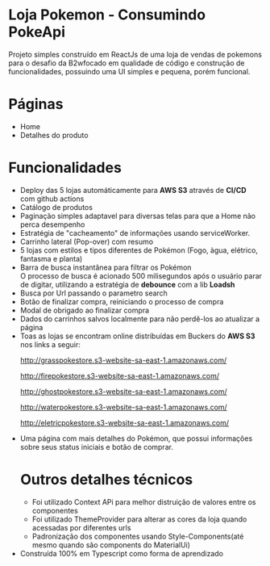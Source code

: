 # Loja Pokemon - Consumindo PokeApi

Projeto simples construído em ReactJs de uma loja de vendas de pokemons para o desafio da B2wfocado em qualidade de código e construção de funcionalidades, possuindo uma UI simples e pequena, porém funcional.

# Páginas

<ul>
    <li>Home</li>
    <li>Detalhes do produto</li>
</ul>

# Funcionalidades

<ul>
<li>Deploy das 5 lojas automáticamente para <b>AWS S3</b> através de <b>CI/CD</b> com github actions</li>
<li>Catálogo de produtos</li>
<li>Paginação simples adaptavel para diversas telas para que a Home não perca desempenho</li>
<li>Estratégia de "cacheamento" de informações usando serviceWorker.</li>
<li>Carrinho lateral (Pop-over) com resumo</li>
<li>5 lojas com estilos e tipos diferentes de Pokémon (Fogo, àgua, elétrico, fantasma e planta) </li>
<li>Barra de busca instantânea para filtrar os Pokémon <br>
    O processo de busca é acionado 500 milisegundos após o usuário parar de digitar, utilizando a estratégia de <b>debounce</b> com a lib <b>Loadsh</b></li>
<li>Busca por Url passando o parametro search</ll>
<li>Botão de finalizar compra, reiniciando o processo de compra</li>
<li>Modal de obrigado ao finalizar compra</li>
<li>Dados do carrinhos salvos localmente para não perdê-los ao atualizar a página</li>
<li>Toas as lojas se encontram online distribuídas em Buckers do <b>AWS S3</b> nos links a seguir:

http://grasspokestore.s3-website-sa-east-1.amazonaws.com/

http://firepokestore.s3-website-sa-east-1.amazonaws.com/

http://ghostpokestore.s3-website-sa-east-1.amazonaws.com/

http://waterpokestore.s3-website-sa-east-1.amazonaws.com/

http://eletricpokestore.s3-website-sa-east-1.amazonaws.com/

</li>
<li>Uma página com mais detalhes do Pokémon, que possui informações sobre seus status iniciais e botão de comprar.</li>

# Outros detalhes técnicos

<ul>
<li>Foi utilizado Context APi para melhor distruição de valores entre os componentes</li>
<li>Foi utilizado ThemeProvider para alterar as cores da loja quando acessadas por diferentes urls</li>
<li>Padronização dos componentes usando Style-Components(até mesmo quando são components do MaterialUi)</li>
</ul>
<li>Construída 100% em Typescript como forma de aprendizado</li>
